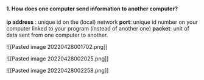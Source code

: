 #### 1.  How does one computer send information to another computer?
__ip address__ : unique id on the (local) network
__port__: unique id number on your computer linked to your program (instead of another one)
__packet__: unit of data sent from one computer to another.


![[Pasted image 20220428001702.png]]


![[Pasted image 20220428002025.png]]

![[Pasted image 20220428002258.png]]